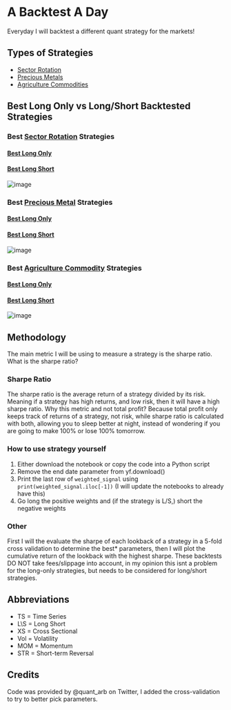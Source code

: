 # A Backtest A Day
Everyday I will backtest a different quant strategy for the markets!

## Types of Strategies
- [Sector Rotation][1]
- [Precious Metals][2]
- [Agriculture Commodities][3]

## Best Long Only vs Long/Short Backtested Strategies

### Best [Sector Rotation][1] Strategies
#### [Best Long Only][4]
#### [Best Long Short][5]
![image](https://github.com/replacementAI/A-Backtest-A-Day/assets/55959390/c862d5c7-5f4c-4c13-a485-6873e37cb580)

### Best [Precious Metal][2] Strategies
#### [Best Long Only][6]
#### [Best Long Short][7]
![image](https://github.com/replacementAI/A-Backtest-A-Day/assets/55959390/ebc95a5a-a228-4beb-9b4f-6eaafcca9d5f)

### Best [Agriculture Commodity][3] Strategies
#### [Best Long Only][8]
#### [Best Long Short][9]
![image](https://github.com/replacementAI/A-Backtest-A-Day/assets/55959390/868442b5-231f-48e7-84ab-d4cf2fee4f92)

## Methodology
The main metric I will be using to measure a strategy is the sharpe ratio. What is the sharpe ratio?
### Sharpe Ratio
The sharpe ratio is the average return of a strategy divided by its risk. Meaning if a strategy has high returns, and low risk, then it will have a high sharpe ratio. Why this metric and not total profit? Because total profit only keeps track of returns of a strategy, not risk, while sharpe ratio is calculated with both, allowing you to sleep better at night, instead of wondering if you are going to make 100% or lose 100% tomorrow.
### How to use strategy yourself
1. Either download the notebook or copy the code into a Python script
2. Remove the end date parameter from yf.download()
3. Print the last row of ```weighted_signal``` using ```print(weighted_signal.iloc[-1])``` (I will update the notebooks to already have this)
4. Go long the positive weights and (if the strategy is L/S,) short the negative weights
### Other
First I will the evaluate the sharpe of each lookback of a strategy in a 5-fold cross validation to determine the best* parameters, then I will plot the cumulative return of the lookback with the highest sharpe.
These backtests DO NOT take fees/slippage into account, in my opinion this isnt a problem for the long-only strategies, but needs to be considered for long/short strategies.

## Abbreviations
- TS = Time Series
- L\S = Long Short
- XS = Cross Sectional
- Vol = Volatility
- MOM = Momentum
- STR = Short-term Reversal

## Credits
Code was provided by @quant_arb on Twitter, I added the cross-validation to try to better pick parameters.

[1]:<https://github.com/replacementAI/A-Backtest-A-Day/blob/main/Sector/README.md>
[2]:<https://github.com/replacementAI/A-Backtest-A-Day/tree/main/Metal/README.md>
[3]:<https://github.com/replacementAI/A-Backtest-A-Day/tree/main/Agriculture/README.md>
[4]:<https://github.com/replacementAI/A-Backtest-A-Day/blob/main/Sector/TS%20Long-Only%20STR.ipynb>
[5]:<https://github.com/replacementAI/A-Backtest-A-Day/blob/main/Sector/XS%20L%5CS%20STR.ipynb>
[6]:<https://github.com/replacementAI/A-Backtest-A-Day/blob/main/Metal/TS%20Long-Only%20MOM.ipynb>
[7]:<https://github.com/replacementAI/A-Backtest-A-Day/blob/main/Metal/XS%20L%5CS%20Low%20Skew.ipynb>
[8]:<https://github.com/replacementAI/A-Backtest-A-Day/blob/main/Agriculture/TS%20Long-Only%20STR.ipynb>
[9]:<https://github.com/replacementAI/A-Backtest-A-Day/blob/main/Agriculture/XS%20L%5CS%20STR.ipynb>
